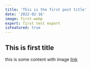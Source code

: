 ```yaml
---
title: 'This is the first post title'
date: '2022-02-16'
image: first.webp
expert: first test expert
isFeatured: true
---
```


## This is first title

this is some content with image [link](https://images.unsplash.com/photo-1652267571513-68cc7df7487d?ixlib=rb-1.2.1&ixid=MnwxMjA3fDB8MHxwaG90by1wYWdlfHx8fGVufDB8fHx8&auto=format&fit=crop&w=1287&q=80)
